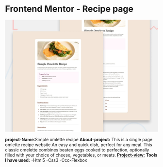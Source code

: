 # Frontend Mentor - Recipe page

![Design preview for the Recipe page coding challenge](./design/desktop-preview.jpg)

**project-Name**:Simple omlette recipe
**About-project:**
This is a single page  omlette recipe website.An easy and quick dish, perfect for any meal. This classic omelette combines beaten eggs cooked to perfection, optionally filled with your choice of cheese, vegetables, or meats.
**[Project-view:](https://recipe-page-zeta-eosin.vercel.app/)**
**Tools I have used:**
-Html5
-Css3
-Ccc-Flexbox
  



